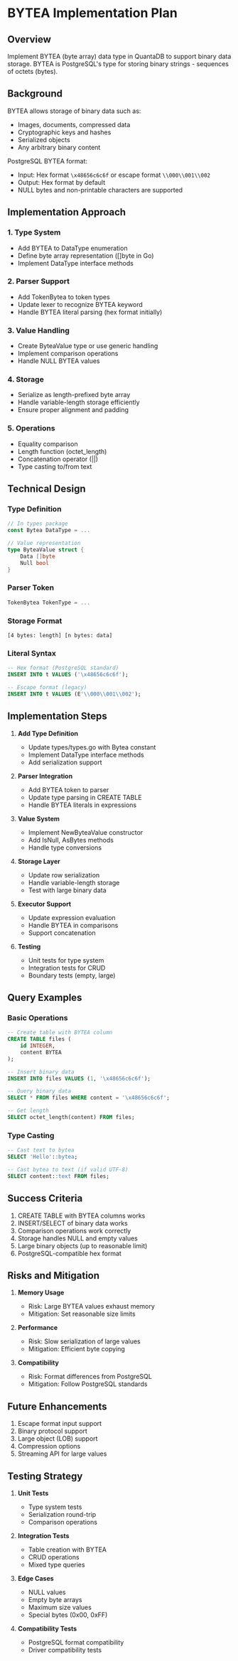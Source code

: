 # BYTEA Implementation Plan

## Overview

Implement BYTEA (byte array) data type in QuantaDB to support binary data storage. BYTEA is PostgreSQL's type for storing binary strings - sequences of octets (bytes).

## Background

BYTEA allows storage of binary data such as:
- Images, documents, compressed data
- Cryptographic keys and hashes  
- Serialized objects
- Any arbitrary binary content

PostgreSQL BYTEA format:
- Input: Hex format `\x48656c6c6f` or escape format `\\000\\001\\002`
- Output: Hex format by default
- NULL bytes and non-printable characters are supported

## Implementation Approach

### 1. Type System
- Add BYTEA to DataType enumeration
- Define byte array representation ([]byte in Go)
- Implement DataType interface methods

### 2. Parser Support
- Add TokenBytea to token types
- Update lexer to recognize BYTEA keyword
- Handle BYTEA literal parsing (hex format initially)

### 3. Value Handling
- Create ByteaValue type or use generic handling
- Implement comparison operations
- Handle NULL BYTEA values

### 4. Storage
- Serialize as length-prefixed byte array
- Handle variable-length storage efficiently
- Ensure proper alignment and padding

### 5. Operations
- Equality comparison
- Length function (octet_length)
- Concatenation operator (||)
- Type casting to/from text

## Technical Design

### Type Definition
```go
// In types package
const Bytea DataType = ...

// Value representation
type ByteaValue struct {
    Data []byte
    Null bool
}
```

### Parser Token
```go
TokenBytea TokenType = ...
```

### Storage Format
```
[4 bytes: length] [n bytes: data]
```

### Literal Syntax
```sql
-- Hex format (PostgreSQL standard)
INSERT INTO t VALUES ('\x48656c6c6f');

-- Escape format (legacy)
INSERT INTO t VALUES (E'\\000\\001\\002');
```

## Implementation Steps

1. **Add Type Definition**
   - Update types/types.go with Bytea constant
   - Implement DataType interface methods
   - Add serialization support

2. **Parser Integration**
   - Add BYTEA token to parser
   - Update type parsing in CREATE TABLE
   - Handle BYTEA literals in expressions

3. **Value System**
   - Implement NewByteaValue constructor
   - Add IsNull, AsBytes methods
   - Handle type conversions

4. **Storage Layer**
   - Update row serialization
   - Handle variable-length storage
   - Test with large binary data

5. **Executor Support**
   - Update expression evaluation
   - Handle BYTEA in comparisons
   - Support concatenation

6. **Testing**
   - Unit tests for type system
   - Integration tests for CRUD
   - Boundary tests (empty, large)

## Query Examples

### Basic Operations
```sql
-- Create table with BYTEA column
CREATE TABLE files (
    id INTEGER,
    content BYTEA
);

-- Insert binary data
INSERT INTO files VALUES (1, '\x48656c6c6f');

-- Query binary data
SELECT * FROM files WHERE content = '\x48656c6c6f';

-- Get length
SELECT octet_length(content) FROM files;
```

### Type Casting
```sql
-- Cast text to bytea
SELECT 'Hello'::bytea;

-- Cast bytea to text (if valid UTF-8)
SELECT content::text FROM files;
```

## Success Criteria

1. CREATE TABLE with BYTEA columns works
2. INSERT/SELECT of binary data works
3. Comparison operations work correctly
4. Storage handles NULL and empty values
5. Large binary objects (up to reasonable limit)
6. PostgreSQL-compatible hex format

## Risks and Mitigation

1. **Memory Usage**
   - Risk: Large BYTEA values exhaust memory
   - Mitigation: Set reasonable size limits

2. **Performance**
   - Risk: Slow serialization of large values
   - Mitigation: Efficient byte copying

3. **Compatibility**
   - Risk: Format differences from PostgreSQL
   - Mitigation: Follow PostgreSQL standards

## Future Enhancements

1. Escape format input support
2. Binary protocol support
3. Large object (LOB) support
4. Compression options
5. Streaming API for large values

## Testing Strategy

1. **Unit Tests**
   - Type system tests
   - Serialization round-trip
   - Comparison operations

2. **Integration Tests**
   - Table creation with BYTEA
   - CRUD operations
   - Mixed type queries

3. **Edge Cases**
   - NULL values
   - Empty byte arrays
   - Maximum size values
   - Special bytes (0x00, 0xFF)

4. **Compatibility Tests**
   - PostgreSQL format compatibility
   - Driver compatibility tests